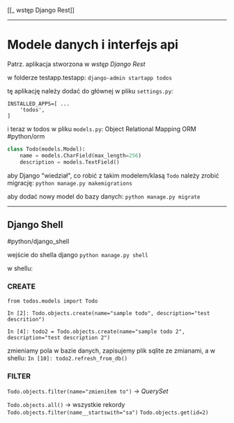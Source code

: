 
[[_ wstęp Django Rest]]

---


# Modele danych i interfejs api
Patrz. aplikacja stworzona w _wstęp Django Rest_ 

w folderze testapp.testapp:
`django-admin startapp todos`

tę aplikację należy dodać do głównej w pliku `settings.py`:
```
INSTALLED_APPS=[ ...
	'todos',
]
```

i teraz w todos w pliku `models.py`:
Object Relational Mapping ORM #python/orm 

```py
class Todo(models.Model):
    name = models.CharField(max_length=256)
    description = models.TextField()
```

aby Django "wiedział", co robić z takim modelem/klasą `Todo` należy zrobić migrację:
`python manage.py makemigrations`

aby dodać nowy model do bazy danych:
`python manage.py migrate`

---
## Django Shell
#python/django_shell

wejście do shella django
`python manage.py shell`

w shellu:
### CREATE
```shell
from todos.models import Todo

In [2]: Todo.objects.create(name="sample todo", description="test descrition")

In [4]: todo2 = Todo.objects.create(name="sample todo 2", description="test description 2")

```

zmieniamy pola w bazie danych, zapisujemy plik sqlite ze zmianami, a w shellu:
`In [10]: todo2.refresh_from_db()`

### FILTER
`Todo.objects.filter(name="zmieniłem to")` -> _QuerySet_

`Todo.objects.all()` -> wszystkie rekordy
`Todo.objects.filter(name__startswith="sa")`
`Todo.objects.get(id=2)`
























